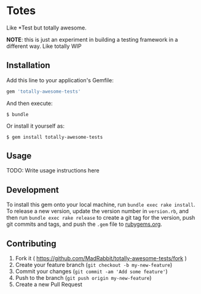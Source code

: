 # Totes

Like \*Test but totally awesome.

__NOTE__: this is just an experiment in building a testing framework in a different way. Like totally WIP

## Installation

Add this line to your application's Gemfile:

```ruby
gem 'totally-awesome-tests'
```

And then execute:

    $ bundle

Or install it yourself as:

    $ gem install totally-awesome-tests

## Usage

TODO: Write usage instructions here

## Development

To install this gem onto your local machine, run `bundle exec rake install`. To release a new version, update the version number in `version.rb`, and then run `bundle exec rake release` to create a git tag for the version, push git commits and tags, and push the `.gem` file to [rubygems.org](https://rubygems.org).

## Contributing

1. Fork it ( https://github.com/MadRabbit/totally-awesome-tests/fork )
2. Create your feature branch (`git checkout -b my-new-feature`)
3. Commit your changes (`git commit -am 'Add some feature'`)
4. Push to the branch (`git push origin my-new-feature`)
5. Create a new Pull Request
